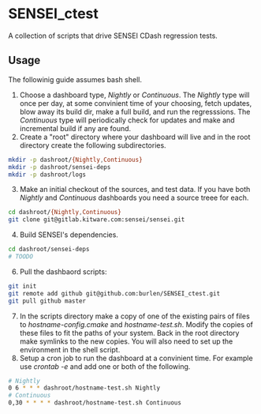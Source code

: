 # SENSEI_ctest
A collection of scripts that drive SENSEI CDash regression tests.

## Usage
The followinig guide assumes bash shell.
1. Choose a dashboard type, *Nightly* or *Continuous*. The *Nightly* type will once per day, at some convinient time of your choosing, fetch updates, blow away its build dir, make a full build, and run the regresssions. The *Continuous* type will periodically check for updates and make and incremental build if any are found.
2. Create a "root" directory where your dashboard will live and in the root directory create the following subdirectories.
```bash
mkdir -p dashroot/{Nightly,Continuous}
mkdir -p dashroot/sensei-deps
mkdir -p dashroot/logs
```
3. Make an initial checkout of the sources, and test data. If you have both *Nightly* and *Continuous* dashboards you need a source treee for each.
```bash
cd dashroot/{Nightly,Continuous}
git clone git@gitlab.kitware.com:sensei/sensei.git
```
4. Build SENSEI's dependencies.
```bash
cd dashroot/sensei-deps
# TOODO
```
6. Pull the dashbaord scripts:
```bash
git init
git remote add github git@github.com:burlen/SENSEI_ctest.git
git pull github master
```
7. In the scripts directory make a copy of one of the existing pairs of files to *hostname-config.cmake* and *hostname-test.sh*. Modify the copies of these files to fit the paths of your system. Back in the root directory make symlinks to the new copies. You will also need to set up the environment in the shell script.
8. Setup a cron job to run the dashboard at a convinient time. For example use *crontab -e* and add one or both of the following.
```bash
# Nightly
0 6 * * * dashroot/hostname-test.sh Nightly
# Continuous
0,30 * * * * dashroot/hostname-test.sh Continuous
```
